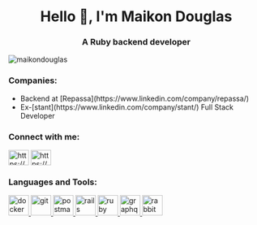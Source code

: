 <h1 align="center">Hello 👋, I'm Maikon Douglas</h1>
<h3 align="center">A Ruby backend developer</h3>

<p align="left"> <img src="https://komarev.com/ghpvc/?username=maikondouglas&label=Profile%20views&color=0e75b6&style=flat" alt="maikondouglas" /> </p>

<h3 align="left"> Companies: </h3>
<ul>
      <li align="left"> Backend at [Repassa](https://www.linkedin.com/company/repassa/) </li>
      <li align="left"> Ex-[stant](https://www.linkedin.com/company/stant/) Full Stack Developer </li>
</ul>
      
<h3 align="left">Connect with me:</h3>
<p align="left">
<a href="https://linkedin.com/in/https://www.linkedin.com/in/maikon-douglas-a62394130/" target="blank"><img align="center" src="https://raw.githubusercontent.com/rahuldkjain/github-profile-readme-generator/master/src/images/icons/Social/linked-in-alt.svg" alt="https://www.linkedin.com/in/maikon-douglas-a62394130/" height="30" width="40" /></a>
<a href="https://instagram.com/https://www.instagram.com/maikonvenceslau/" target="blank"><img align="center" src="https://raw.githubusercontent.com/rahuldkjain/github-profile-readme-generator/master/src/images/icons/Social/instagram.svg" alt="https://www.instagram.com/maikonvenceslau/" height="30" width="40" /></a>
</p>

<h3 align="left">Languages and Tools:</h3>
<p align="left"> <a href="https://www.docker.com/" target="_blank"> <img
      src="https://cdn.jsdelivr.net/gh/devicons/devicon/icons/docker/docker-original.svg"
      alt="docker" width="40" height="40" /> </a> <a href="https://git-scm.com/" target="_blank"> <img
      src="https://cdn.jsdelivr.net/gh/devicons/devicon/icons/git/git-plain.svg" alt="git" width="40" height="40" /> </a> <a
    href="https://postman.com" target="_blank"> <img
      src="https://www.vectorlogo.zone/logos/getpostman/getpostman-icon.svg" alt="postman" width="40" height="40" />
  </a> <a href="https://rubyonrails.org" target="_blank"> <img
      src="https://cdn.jsdelivr.net/gh/devicons/devicon/icons/rails/rails-plain.svg"
      alt="rails" width="40" height="40" /> </a> <a href="https://www.ruby-lang.org/en/" target="_blank"> <img
      src="https://cdn.jsdelivr.net/gh/devicons/devicon/icons/ruby/ruby-plain.svg" alt="ruby" width="40"
      height="40" /> </a> <a href="https://graphql.org/" target="_blank"> <img
      src="https://cdn.jsdelivr.net/gh/devicons/devicon/icons/graphql/graphql-plain.svg" alt="graphql" width="40" height="40" />
  </a> 
    <a href="https://www.rabbitmq.com/" target="_blank"> <img
        src="https://www.vectorlogo.zone/logos/rabbitmq/rabbitmq-icon.svg" alt="rabbitmq" width="40" height="40" />
    </a>
</p>          
